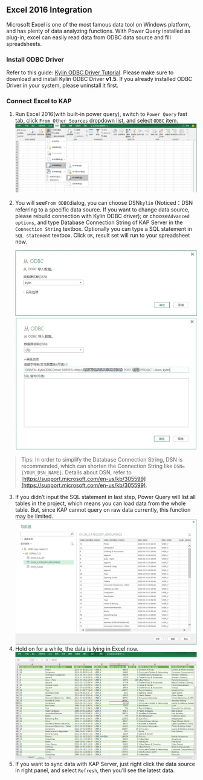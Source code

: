 ## Excel 2016 Integration

Microsoft Excel is one of the most famous data tool on Windows platform, and has plenty of data analyzing functions. With Power Query installed as plug-in, excel can easily read data from ODBC data source and fill spreadsheets. 

### Install ODBC Driver
Refer to this guide: [Kylin ODBC Driver Tutorial](./odbc.html).
Please make sure to download and install Kylin ODBC Driver __v1.5__. If you already installed ODBC Driver in your system, please uninstall it first.  

### Connect Excel to KAP
1. Run Excel 2016(with built-in power query), switch to `Power Query` fast tab, click `From Other Sources` dropdown list, and select `ODBC` item.
   ![](images/excel_2016/excel_1.PNG)

2. You will see`From ODBC`dialog, you can choose DSN`kylin` (Noticed：DSN referring to a specific data source. If you want to change data source, please rebuild connection with Kylin ODBC driver); or choose`Advanced options`, and type Database Connection String of KAP Server in the `Connection String` textbox. Optionally you can type a SQL statement in `SQL statement` textbox. Click `OK`, result set will run to your spreadsheet now.

   ![](images/excel_2016/excel_3.png)
   ![](images/excel_2016/excel_4.PNG)

> Tips: In order to simplify the Database Connection String, DSN is recommended, which can shorten the Connection String like `DSN=[YOUR_DSN_NAME]`. Details about DSN, refer to [https://support.microsoft.com/en-us/kb/305599](https://support.microsoft.com/en-us/kb/305599).


3. If you didn’t input the SQL statement in last step, Power Query will list all tables in the project, which means you can load data from the whole table. But, since KAP cannot query on raw data currently, this function may be limited.
   ![](images/excel_2016/excel_6.png)
4. Hold on for a while, the data is lying in Excel now.
   ![](images/excel_2016/excel_7.png)
5. If you want to sync data with KAP Server, just right click the data source in right panel, and select `Refresh`, then you’ll see the latest data.
